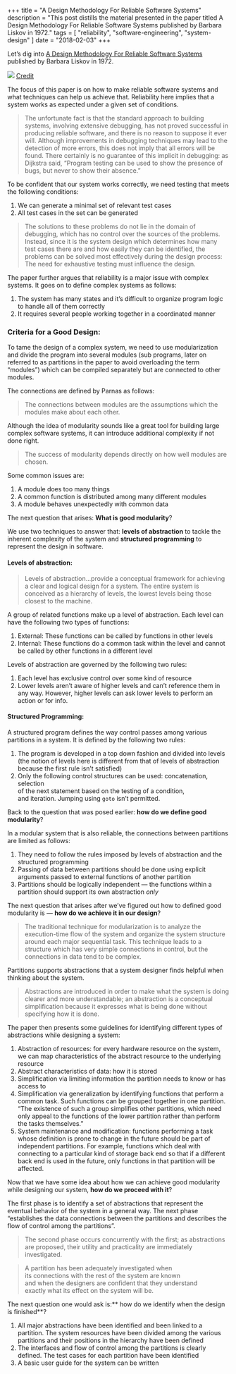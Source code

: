 +++
title = "A Design Methodology For Reliable Software Systems"
description = "This post distills the material presented in the paper titled A Design Methodology For Reliable Software Systems published by Barbara Liskov in 1972."
tags = [
    "reliability",
    "software-engineering",
    "system-design"
]
date = "2018-02-03"
+++


Let’s dig into [A Design Methodology For Reliable Software
Systems](https://valbonne-consulting.com/papers/classic/Liskov_72-Design_Methodology_for_Reliable_Software_Systems.pdf)
published by Barbara Liskov in 1972.

![](https://cdn-images-1.medium.com/max/1600/0*YBoSTQ9iJHRhc3jm.jpeg)
<span class="figcaption_hack">[Credit](https://www.defit.org/wp-content/uploads/2012/06/puzzle-modularity-320x259.jpeg)</span>

The focus of this paper is on how to make reliable software systems and what
techniques can help us achieve that. Reliability here implies that a system
works as expected under a given set of conditions.

> The unfortunate fact is that the standard approach to building<br> systems,
> involving extensive debugging, has not proved successful in producing reliable
software, and there is no reason to suppose it ever will. Although improvements
in debugging techniques may lead to the detection of more errors, this does not
imply that all errors will be found. There certainly is no guarantee of this
implicit in debugging: as Dijkstra said, “Program testing can be used to show
the presence of bugs, but never to show their absence.”

To be confident that our system works correctly, we need testing that meets the
following conditions:

1.  We can generate a minimal set of relevant test cases
2.  All test cases in the set can be generated

> The solutions to these problems do not lie in the domain of debugging, which has
> no control over the sources of the problems. Instead, since it is the system
design which determines how many test cases there are and how easily they can be
identified, the problems can be solved most effectively during the design
process: The need for exhaustive testing must influence the design.

The paper further argues that reliability is a major issue with complex systems.
It goes on to define complex systems as follows:

1.  The system has many states and it’s difficult to organize program logic to
handle all of them correctly
2.  It requires several people working together in a coordinated manner

### Criteria for a Good Design:

To tame the design of a complex system, we need to use modularization and divide
the program into several modules (sub programs, later on referred to as
partitions in the paper to avoid overloading the term “modules”) which can be
compiled separately but are connected to other modules.

The connections are defined by Parnas as follows:

> The connections between modules are the assumptions which the modules make about
> each other.

Although the idea of modularity sounds like a great tool for building large
complex software systems, it can introduce additional complexity if not done
right.

> The success of modularity depends directly on how well modules are chosen.

Some common issues are:

1.  A module does too many things
2.  A common function is distributed among many different modules
3.  A module behaves unexpectedly with common data

The next question that arises: **What is good modularity**?

We use two techniques to answer that: **levels of abstraction** to tackle the
inherent complexity of the system and **structured programming** to represent
the design in software.

#### Levels of abstraction:

> Levels of abstraction…provide a conceptual framework for achieving a clear and
> logical design for a system. The entire system is conceived as a hierarchy of
levels, the lowest levels being those closest to the machine.

A group of related functions make up a level of abstraction. Each level can have
the following two types of functions:

1.  External: These functions can be called by functions in other levels
2.  Internal: These functions do a common task within the level and cannot be called
by other functions in a different level

Levels of abstraction are governed by the following two rules:

1.  Each level has exclusive control over some kind of resource
2.  Lower levels aren’t aware of higher levels and can’t reference them in any way.
However, higher levels can ask lower levels to perform an action or for info.

#### Structured Programming:

A structured program defines the way control passes among various partitions in
a system. It is defined by the following two rules:

1.  The program is developed in a top down fashion and divided into levels (the
notion of levels here is different from that of levels of abstraction because
the first rule isn’t satisfied)
2.  Only the following control structures can be used: concatenation, selection<br>
of the next statement based on the testing of a condition,<br> and iteration.
Jumping using `goto` isn’t permitted.

Back to the question that was posed earlier: **how do we define good
modularity**?

In a modular system that is also reliable, the connections between partitions
are limited as follows:

1.  They need to follow the rules imposed by levels of abstraction and the
structured programming
1.  Passing of data between partitions should be done using explicit arguments
passed to external functions of another partition
2.  Partitions should be logically independent — the functions within a partition
should support its own abstraction *only*

The next question that arises after we’ve figured out how to defined good
modularity is — **how do we achieve it in our design**?

> The traditional technique for modularization is to analyze the execution-time
> flow of the system and organize the system structure around each major
sequential task. This technique leads to a structure which has very simple
connections in control, but the connections in data tend to be complex.

Partitions supports abstractions that a system designer finds helpful when
thinking about the system.

> Abstractions are introduced in order to make what the system is doing clearer
> and more understandable; an abstraction is a conceptual simplification because
it expresses what is being done without specifying how it is done.

The paper then presents some guidelines for identifying different types of
abstractions while designing a system:

1. Abstraction of resources: for every hardware resource on the system, we can map
characteristics of the abstract resource to the underlying resource
2. Abstract characteristics of data: how it is stored
3. Simplification via limiting information the partition needs to know or has
access to
4. Simplification via generalization by identifying functions that perform a common
task. Such functions can be grouped together in one partition. “The existence of
such a group simplifies other partitions, which need only appeal to the
functions of the lower partition rather than perform the tasks themselves.”
5. System maintenance and modification: functions performing a task whose
definition is prone to change in the future should be part of independent
partitions. For example, functions which deal with connecting to a particular
kind of storage back end so that if a different back end is used in the future,
only functions in that partition will be affected.

Now that we have some idea about how we can achieve good modularity while
designing our system, **how do we proceed with it**?

The first phase is to identify a set of abstractions that represent the eventual
behavior of the system in a general way. The next phase “establishes the data
connections between the partitions and describes the flow of control among the
partitions”.

> The second phase occurs concurrently with the first; as abstractions<br> are
> proposed, their utility and practicality are immediately investigated.

> A partition has been adequately investigated when<br> its connections with the
> rest of the system are known<br> and when the designers are confident that they
understand<br> exactly what its effect on the system will be.

The next question one would ask is:** how do we identify when the design is
finished**?

1.  All major abstractions have been identified and been linked to a partition. The
system resources have been divided among the various partitions and their
positions in the hierarchy have been defined
2.  The interfaces and flow of control among the partitions is clearly defined. The
test cases for each partition have been identified
3.  A basic user guide for the system can be written
